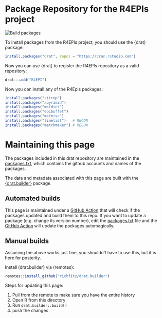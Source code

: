 # Package Repository for the R4EPIs project


![Build packages](https://github.com/R4EPI/drat/workflows/Build%20packages/badge.svg)


To install packages from the R4EPIs project, you should use the {drat} package:

```r
install.packages("drat", repos = "https://cran.rstudio.com")
```

Now you can use {drat} to register the R4EPIs repository as a valid repository:

```r
drat:::add("R4EPI")
```

Now you can install any of the R4Epis packages:

```r
install.packages("sitrep")
install.packages("apyramid")
install.packages("msfdict")
install.packages("epibuffet")
install.packages("msfmisc")
install.packages("linelist")   # RECON
install.packages("matchmaker") # RECON
```

# Maintaining this page

The packages included in this drat repository are maintained in the
[packages.txt], which contains the github accounts and names of
the packages.

The data and metadata associated with this page are built with the
[{drat.builder}](https://github.com/richfitz/drat.builder) package. 

## Automated builds

This page is maintained under a [GitHub Action] that will check if the packages
updated and build them to this repo. If you want to update a package (e.g.
change its version number), edit the [packages.txt] file and the [GitHub
Action] will update the packages automagically. 

## Manual builds

Assuming the above works just fine, you shouldn't have to use this, but it is
here for posterity.

Install {drat.builder} via {remotes}:

```r
remotes::install_github("richfitz/drat.builder")
```

Steps for updating this page:

1. Pull from the remote to make sure you have the entire history
2. Open R from this directory
3. Run `drat.builder::build()`
4. push the changes

[packages.txt]: ./packages.txt
[GitHub Action]: https://github.com/R4EPI/drat/actions?query=workflow%3A%22Build+packages%22
